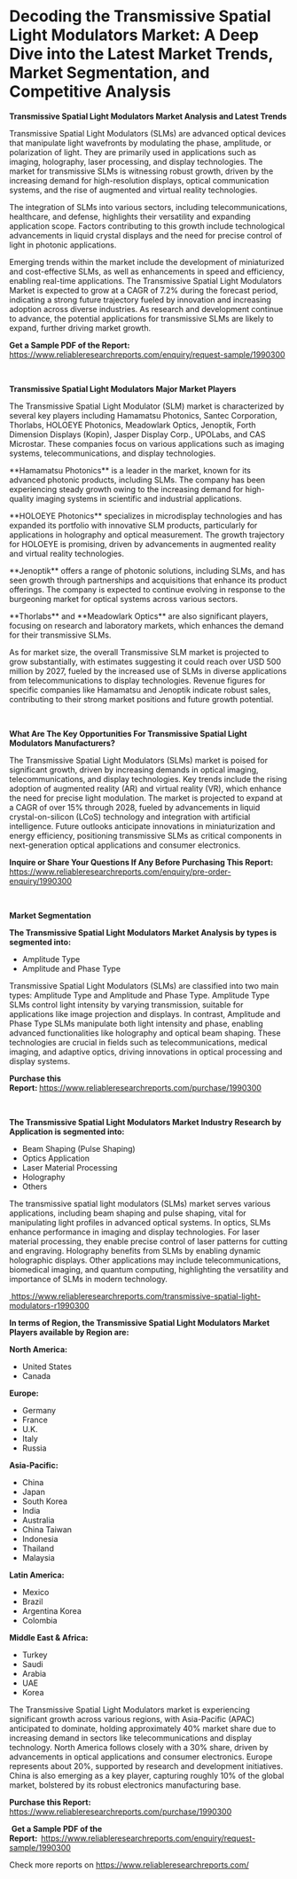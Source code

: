 <p><h1>Decoding the Transmissive Spatial Light Modulators Market: A Deep Dive into the Latest Market Trends, Market Segmentation, and Competitive Analysis</h1></p><p><strong>Transmissive Spatial Light Modulators Market Analysis and Latest Trends</strong></p>
<p><p>Transmissive Spatial Light Modulators (SLMs) are advanced optical devices that manipulate light wavefronts by modulating the phase, amplitude, or polarization of light. They are primarily used in applications such as imaging, holography, laser processing, and display technologies. The market for transmissive SLMs is witnessing robust growth, driven by the increasing demand for high-resolution displays, optical communication systems, and the rise of augmented and virtual reality technologies.</p><p>The integration of SLMs into various sectors, including telecommunications, healthcare, and defense, highlights their versatility and expanding application scope. Factors contributing to this growth include technological advancements in liquid crystal displays and the need for precise control of light in photonic applications. </p><p>Emerging trends within the market include the development of miniaturized and cost-effective SLMs, as well as enhancements in speed and efficiency, enabling real-time applications. The Transmissive Spatial Light Modulators Market is expected to grow at a CAGR of 7.2% during the forecast period, indicating a strong future trajectory fueled by innovation and increasing adoption across diverse industries. As research and development continue to advance, the potential applications for transmissive SLMs are likely to expand, further driving market growth.</p></p>
<p><strong>Get a Sample PDF of the Report:&nbsp;</strong> <a href="https://www.reliableresearchreports.com/enquiry/request-sample/1990300?utm_campaign=1674&utm_medium=2&utm_source=Github&utm_content=ia&utm_term=28022025&utm_id=transmissive-spatial-light-modulators">https://www.reliableresearchreports.com/enquiry/request-sample/1990300</a></p>
<p>&nbsp;</p>
<p><strong>Transmissive Spatial Light Modulators Major Market Players</strong></p>
<p><p>The Transmissive Spatial Light Modulator (SLM) market is characterized by several key players including Hamamatsu Photonics, Santec Corporation, Thorlabs, HOLOEYE Photonics, Meadowlark Optics, Jenoptik, Forth Dimension Displays (Kopin), Jasper Display Corp., UPOLabs, and CAS Microstar. These companies focus on various applications such as imaging systems, telecommunications, and display technologies.</p><p>**Hamamatsu Photonics** is a leader in the market, known for its advanced photonic products, including SLMs. The company has been experiencing steady growth owing to the increasing demand for high-quality imaging systems in scientific and industrial applications.</p><p>**HOLOEYE Photonics** specializes in microdisplay technologies and has expanded its portfolio with innovative SLM products, particularly for applications in holography and optical measurement. The growth trajectory for HOLOEYE is promising, driven by advancements in augmented reality and virtual reality technologies.</p><p>**Jenoptik** offers a range of photonic solutions, including SLMs, and has seen growth through partnerships and acquisitions that enhance its product offerings. The company is expected to continue evolving in response to the burgeoning market for optical systems across various sectors.</p><p>**Thorlabs** and **Meadowlark Optics** are also significant players, focusing on research and laboratory markets, which enhances the demand for their transmissive SLMs.</p><p>As for market size, the overall Transmissive SLM market is projected to grow substantially, with estimates suggesting it could reach over USD 500 million by 2027, fueled by the increased use of SLMs in diverse applications from telecommunications to display technologies. Revenue figures for specific companies like Hamamatsu and Jenoptik indicate robust sales, contributing to their strong market positions and future growth potential.</p></p>
<p>&nbsp;</p>
<p><strong>What Are The Key Opportunities For Transmissive Spatial Light Modulators Manufacturers?</strong></p>
<p><p>The Transmissive Spatial Light Modulators (SLMs) market is poised for significant growth, driven by increasing demands in optical imaging, telecommunications, and display technologies. Key trends include the rising adoption of augmented reality (AR) and virtual reality (VR), which enhance the need for precise light modulation. The market is projected to expand at a CAGR of over 15% through 2028, fueled by advancements in liquid crystal-on-silicon (LCoS) technology and integration with artificial intelligence. Future outlooks anticipate innovations in miniaturization and energy efficiency, positioning transmissive SLMs as critical components in next-generation optical applications and consumer electronics.</p></p>
<p><strong>Inquire or Share Your Questions If Any Before Purchasing This Report:</strong> <a href="https://www.reliableresearchreports.com/enquiry/pre-order-enquiry/1990300?utm_campaign=1674&utm_medium=2&utm_source=Github&utm_content=ia&utm_term=28022025&utm_id=transmissive-spatial-light-modulators">https://www.reliableresearchreports.com/enquiry/pre-order-enquiry/1990300</a></p>
<p>&nbsp;</p>
<p><strong>Market Segmentation</strong></p>
<p><strong>The Transmissive Spatial Light Modulators Market Analysis by types is segmented into:</strong></p>
<p><ul><li>Amplitude Type</li><li>Amplitude and Phase Type</li></ul></p>
<p><p>Transmissive Spatial Light Modulators (SLMs) are classified into two main types: Amplitude Type and Amplitude and Phase Type. Amplitude Type SLMs control light intensity by varying transmission, suitable for applications like image projection and displays. In contrast, Amplitude and Phase Type SLMs manipulate both light intensity and phase, enabling advanced functionalities like holography and optical beam shaping. These technologies are crucial in fields such as telecommunications, medical imaging, and adaptive optics, driving innovations in optical processing and display systems.</p></p>
<p><strong>Purchase this Report:&nbsp;</strong><a href="https://www.reliableresearchreports.com/purchase/1990300?utm_campaign=1674&utm_medium=2&utm_source=Github&utm_content=ia&utm_term=28022025&utm_id=transmissive-spatial-light-modulators">https://www.reliableresearchreports.com/purchase/1990300</a></p>
<p>&nbsp;</p>
<p><strong>The Transmissive Spatial Light Modulators Market Industry Research by Application is segmented into:</strong></p>
<p><ul><li>Beam Shaping (Pulse Shaping)</li><li>Optics Application</li><li>Laser Material Processing</li><li>Holography</li><li>Others</li></ul></p>
<p><p>The transmissive spatial light modulators (SLMs) market serves various applications, including beam shaping and pulse shaping, vital for manipulating light profiles in advanced optical systems. In optics, SLMs enhance performance in imaging and display technologies. For laser material processing, they enable precise control of laser patterns for cutting and engraving. Holography benefits from SLMs by enabling dynamic holographic displays. Other applications may include telecommunications, biomedical imaging, and quantum computing, highlighting the versatility and importance of SLMs in modern technology.</p></p>
<p><a href="https://www.reliableresearchreports.com/transmissive-spatial-light-modulators-r1990300?utm_campaign=1674&utm_medium=2&utm_source=Github&utm_content=ia&utm_term=28022025&utm_id=transmissive-spatial-light-modulators">&nbsp;https://www.reliableresearchreports.com/transmissive-spatial-light-modulators-r1990300</a></p>
<p><strong>In terms of Region, the Transmissive Spatial Light Modulators Market Players available by Region are:</strong></p>
<p>
    <p> <strong> North America: </strong>
        <ul>
            <li>United States</li>
            <li>Canada</li>
        </ul>
        </p> 
    <p> <strong> Europe: </strong>
        <ul>
            <li>Germany</li>
            <li>France</li>
            <li>U.K.</li>
            <li>Italy</li>
            <li>Russia</li>
        </ul>
        </p> 
    <p> <strong> Asia-Pacific: </strong>
        <ul>
            <li>China</li>
            <li>Japan</li>
            <li>South Korea</li>
            <li>India</li>
            <li>Australia</li>
            <li>China Taiwan</li>
            <li>Indonesia</li>
            <li>Thailand</li>
            <li>Malaysia</li>
        </ul>
        </p> 
    <p> <strong> Latin America: </strong>
        <ul>
            <li>Mexico</li>
            <li>Brazil</li>
            <li>Argentina Korea</li>
            <li>Colombia</li>
        </ul>
        </p> 
    <p> <strong> Middle East & Africa: </strong>
        <ul>
            <li>Turkey</li>
            <li>Saudi</li>
            <li>Arabia</li>
            <li>UAE</li>
            <li>Korea</li>
        </ul>
    </p>
    </p>
<p><p>The Transmissive Spatial Light Modulators market is experiencing significant growth across various regions, with Asia-Pacific (APAC) anticipated to dominate, holding approximately 40% market share due to increasing demand in sectors like telecommunications and display technology. North America follows closely with a 30% share, driven by advancements in optical applications and consumer electronics. Europe represents about 20%, supported by research and development initiatives. China is also emerging as a key player, capturing roughly 10% of the global market, bolstered by its robust electronics manufacturing base.</p></p>
<p><strong>Purchase this Report: </strong><a href="https://www.reliableresearchreports.com/purchase/1990300?utm_campaign=1674&utm_medium=2&utm_source=Github&utm_content=ia&utm_term=28022025&utm_id=transmissive-spatial-light-modulators">https://www.reliableresearchreports.com/purchase/1990300</a></p>
<p>&nbsp;<strong>Get a Sample PDF of the Report:&nbsp;&nbsp;</strong><a href="https://www.reliableresearchreports.com/enquiry/request-sample/1990300?utm_campaign=1674&utm_medium=2&utm_source=Github&utm_content=ia&utm_term=28022025&utm_id=transmissive-spatial-light-modulators">https://www.reliableresearchreports.com/enquiry/request-sample/1990300</a></p>
<p><strong></strong></p>
<p>Check more reports on <a href="https://www.reliableresearchreports.com/?utm_campaign=1674&utm_medium=2&utm_source=Github&utm_content=ia&utm_term=28022025&utm_id=transmissive-spatial-light-modulators">https://www.reliableresearchreports.com/</a></p>